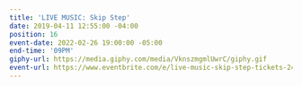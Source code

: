 ```yaml
---
title: 'LIVE MUSIC: Skip Step'
date: 2019-04-11 12:55:00 -04:00
position: 16
event-date: 2022-02-26 19:00:00 -05:00
end-time: '09PM'
giphy-url: https://media.giphy.com/media/VknszmgmlUwrC/giphy.gif
event-url: https://www.eventbrite.com/e/live-music-skip-step-tickets-243128984337
---
```


